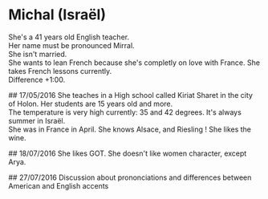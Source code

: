 # Michal (Israël)
She's a 41 years old English teacher.  
Her name must be pronounced Mirral.  
She isn't married.  
She wants to lean French because she's completly on love with France. She takes French lessons currently.  
Difference +1:00. 

## 17/05/2016
She teaches in a High school called Kiriat Sharet in the city of Holon. Her students are 15 years old and more.  
The temperature is very high currently: 35 and 42 degrees. It's always summer in Israël.  
She was in France in April. She knows Alsace, and Riesling ! She likes the wine.  

## 18/07/2016
She likes GOT. She doesn't like women character, except Arya.

## 27/07/2016
Discussion about prononciations and differences between American and English accents